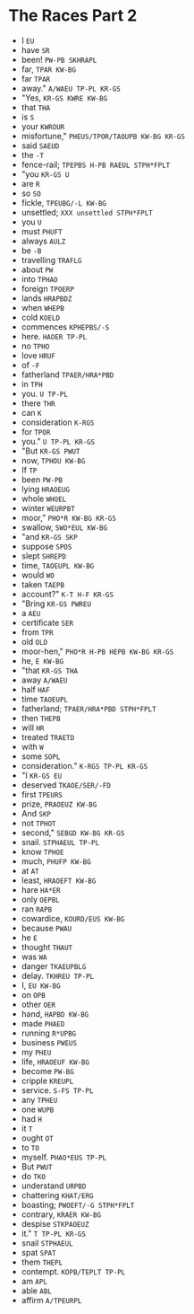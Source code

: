 # The Races Part 2

* I `EU`
* have `SR`
* been! `PW-PB SKHRAPL`
* far, `TPAR KW-BG`
* far `TPAR`
* away." `A/WAEU TP-PL KR-GS`
* "Yes, `KR-GS KWRE KW-BG`
* that `THA`
* is `S`
* your `KWROUR`
* misfortune," `PHEUS/TPOR/TAOUPB KW-BG KR-GS`
* said `SAEUD`
* the `-T`
* fence-rail; `TPEPBS H-PB RAEUL STPH*FPLT`
* "you `KR-GS U`
* are `R`
* so `SO`
* fickle, `TPEUBG/-L KW-BG`
* unsettled; `XXX unsettled STPH*FPLT`
* you `U`
* must `PHUFT`
* always `AULZ`
* be `-B`
* travelling `TRAFLG`
* about `PW`
* into `TPHAO`
* foreign `TPOERP`
* lands `HRAPBDZ`
* when `WHEPB`
* cold `KOELD`
* commences `KPHEPBS/-S`
* here. `HAOER TP-PL`
* no `TPHO`
* love `HRUF`
* of `-F`
* fatherland `TPAER/HRA*PBD`
* in `TPH`
* you. `U TP-PL`
* there `THR`
* can `K`
* consideration `K-RGS`
* for `TPOR`
* you." `U TP-PL KR-GS`
* "But `KR-GS PWUT`
* now, `TPHOU KW-BG`
* If `TP`
* been `PW-PB`
* lying `HRAOEUG`
* whole `WHOEL`
* winter `WEURPBT`
* moor," `PHO*R KW-BG KR-GS`
* swallow, `SWO*EUL KW-BG`
* "and `KR-GS SKP`
* suppose `SPOS`
* slept `SHREPD`
* time, `TAOEUPL KW-BG`
* would `WO`
* taken `TAEPB`
* account?" `K-T H-F KR-GS`
* "Bring `KR-GS PWREU`
* a `AEU`
* certificate `SER`
* from `TPR`
* old `OLD`
* moor-hen," `PHO*R H-PB HEPB KW-BG KR-GS`
* he, `E KW-BG`
* "that `KR-GS THA`
* away `A/WAEU`
* half `HAF`
* time `TAOEUPL`
* fatherland; `TPAER/HRA*PBD STPH*FPLT`
* then `THEPB`
* will `HR`
* treated `TRAETD`
* with `W`
* some `SOPL`
* consideration." `K-RGS TP-PL KR-GS`
* "I `KR-GS EU`
* deserved `TKAOE/SER/-FD`
* first `TPEURS`
* prize, `PRAOEUZ KW-BG`
* And `SKP`
* not `TPHOT`
* second," `SEBGD KW-BG KR-GS`
* snail. `STPHAEUL TP-PL`
* know `TPHOE`
* much, `PHUFP KW-BG`
* at `AT`
* least, `HRAOEFT KW-BG`
* hare `HA*ER`
* only `OEPBL`
* ran `RAPB`
* cowardice, `KOURD/EUS KW-BG`
* because `PWAU`
* he `E`
* thought `THAUT`
* was `WA`
* danger `TKAEUPBLG`
* delay. `TKHREU TP-PL`
* I, `EU KW-BG`
* on `OPB`
* other `OER`
* hand, `HAPBD KW-BG`
* made `PHAED`
* running `R*UPBG`
* business `PWEUS`
* my `PHEU`
* life, `HRAOEUF KW-BG`
* become `PW-BG`
* cripple `KREUPL`
* service. `S-FS TP-PL`
* any `TPHEU`
* one `WUPB`
* had `H`
* it `T`
* ought `OT`
* to `TO`
* myself. `PHAO*EUS TP-PL`
* But `PWUT`
* do `TKO`
* understand `URPBD`
* chattering `KHAT/ERG`
* boasting; `PWOEFT/-G STPH*FPLT`
* contrary, `KRAER KW-BG`
* despise `STKPAOEUZ`
* it." `T TP-PL KR-GS`
* snail `STPHAEUL`
* spat `SPAT`
* them `THEPL`
* contempt. `KOPB/TEPLT TP-PL`
* am `APL`
* able `ABL`
* affirm `A/TPEURPL`
